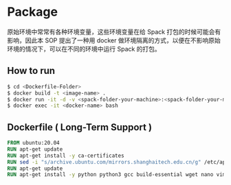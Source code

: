 # Package

原始环境中常常有各种环境变量，这些环境变量在给 Spack 打包的时候可能会有影响，因此本 SOP 提出了一种用 docker 做环境隔离的方式，以便在不影响原始环境的情况下，可以在不同的环境中运行 Spack 的打包。

## How to run

```bash
$ cd <Dockerfile-Folder>
$ docker build -t <image-name> .
$ docker run -it -d -v <spack-folder-your-machine>:<spack-folder-your-machine> --name <docker-name> <image-name>
$ docker exec -it <docker-name> bash
```

## Dockerfile ( Long-Term Support )

```Dockerfile
FROM ubuntu:20.04
RUN apt-get update
RUN apt-get install -y ca-certificates
RUN sed -i "s/archive.ubuntu.com/mirrors.shanghaitech.edu.cn/g" /etc/apt/sources.list
RUN apt-get update
RUN apt-get install -y python python3 gcc build-essential wget nano vim gfortran curl less libnl-nf-3-200
```
